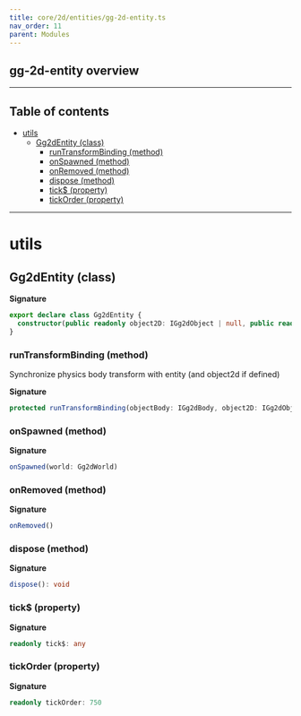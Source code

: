 ```yaml
---
title: core/2d/entities/gg-2d-entity.ts
nav_order: 11
parent: Modules
---
```


## gg-2d-entity overview

---

<h2 class="text-delta">Table of contents</h2>

- [utils](#utils)
  - [Gg2dEntity (class)](#gg2dentity-class)
    - [runTransformBinding (method)](#runtransformbinding-method)
    - [onSpawned (method)](#onspawned-method)
    - [onRemoved (method)](#onremoved-method)
    - [dispose (method)](#dispose-method)
    - [tick$ (property)](#tick-property)
    - [tickOrder (property)](#tickorder-property)

---

# utils

## Gg2dEntity (class)

**Signature**

```ts
export declare class Gg2dEntity {
  constructor(public readonly object2D: IGg2dObject | null, public readonly objectBody: IGg2dBody | null)
}
```

### runTransformBinding (method)

Synchronize physics body transform with entity (and object2d if defined)

**Signature**

```ts
protected runTransformBinding(objectBody: IGg2dBody, object2D: IGg2dObject | null): void
```

### onSpawned (method)

**Signature**

```ts
onSpawned(world: Gg2dWorld)
```

### onRemoved (method)

**Signature**

```ts
onRemoved()
```

### dispose (method)

**Signature**

```ts
dispose(): void
```

### tick$ (property)

**Signature**

```ts
readonly tick$: any
```

### tickOrder (property)

**Signature**

```ts
readonly tickOrder: 750
```
